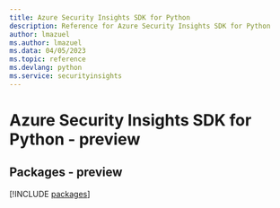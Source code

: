 ```yaml
---
title: Azure Security Insights SDK for Python
description: Reference for Azure Security Insights SDK for Python
author: lmazuel
ms.author: lmazuel
ms.data: 04/05/2023
ms.topic: reference
ms.devlang: python
ms.service: securityinsights
---
```

# Azure Security Insights SDK for Python - preview
## Packages - preview
[!INCLUDE [packages](security-insights-index.md)]